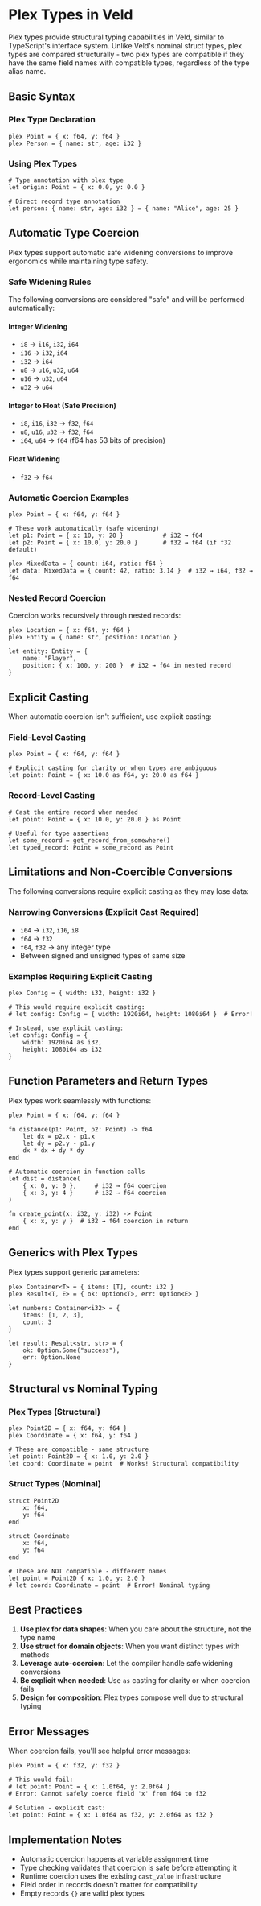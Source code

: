 # Plex Types in Veld

Plex types provide structural typing capabilities in Veld, similar to TypeScript's interface system. Unlike Veld's nominal struct types, plex types are compared structurally - two plex types are compatible if they have the same field names with compatible types, regardless of the type alias name.

## Basic Syntax

### Plex Type Declaration

```veld
plex Point = { x: f64, y: f64 }
plex Person = { name: str, age: i32 }
```

### Using Plex Types

```veld
# Type annotation with plex type
let origin: Point = { x: 0.0, y: 0.0 }

# Direct record type annotation
let person: { name: str, age: i32 } = { name: "Alice", age: 25 }
```

## Automatic Type Coercion

Plex types support automatic safe widening conversions to improve ergonomics while maintaining type safety.

### Safe Widening Rules

The following conversions are considered "safe" and will be performed automatically:

#### Integer Widening
- `i8` → `i16`, `i32`, `i64`
- `i16` → `i32`, `i64`  
- `i32` → `i64`
- `u8` → `u16`, `u32`, `u64`
- `u16` → `u32`, `u64`
- `u32` → `u64`

#### Integer to Float (Safe Precision)
- `i8`, `i16`, `i32` → `f32`, `f64`
- `u8`, `u16`, `u32` → `f32`, `f64`
- `i64`, `u64` → `f64` (f64 has 53 bits of precision)

#### Float Widening
- `f32` → `f64`

### Automatic Coercion Examples

```veld
plex Point = { x: f64, y: f64 }

# These work automatically (safe widening)
let p1: Point = { x: 10, y: 20 }           # i32 → f64
let p2: Point = { x: 10.0, y: 20.0 }       # f32 → f64 (if f32 default)

plex MixedData = { count: i64, ratio: f64 }
let data: MixedData = { count: 42, ratio: 3.14 }  # i32 → i64, f32 → f64
```

### Nested Record Coercion

Coercion works recursively through nested records:

```veld
plex Location = { x: f64, y: f64 }
plex Entity = { name: str, position: Location }

let entity: Entity = {
    name: "Player",
    position: { x: 100, y: 200 }  # i32 → f64 in nested record
}
```

## Explicit Casting

When automatic coercion isn't sufficient, use explicit casting:

### Field-Level Casting

```veld
plex Point = { x: f64, y: f64 }

# Explicit casting for clarity or when types are ambiguous
let point: Point = { x: 10.0 as f64, y: 20.0 as f64 }
```

### Record-Level Casting

```veld
# Cast the entire record when needed
let point: Point = { x: 10.0, y: 20.0 } as Point

# Useful for type assertions
let some_record = get_record_from_somewhere()
let typed_record: Point = some_record as Point
```

## Limitations and Non-Coercible Conversions

The following conversions require explicit casting as they may lose data:

### Narrowing Conversions (Explicit Cast Required)
- `i64` → `i32`, `i16`, `i8`
- `f64` → `f32`
- `f64`, `f32` → any integer type
- Between signed and unsigned types of same size

### Examples Requiring Explicit Casting

```veld
plex Config = { width: i32, height: i32 }

# This would require explicit casting:
# let config: Config = { width: 1920i64, height: 1080i64 }  # Error!

# Instead, use explicit casting:
let config: Config = { 
    width: 1920i64 as i32, 
    height: 1080i64 as i32 
}
```

## Function Parameters and Return Types

Plex types work seamlessly with functions:

```veld
plex Point = { x: f64, y: f64 }

fn distance(p1: Point, p2: Point) -> f64
    let dx = p2.x - p1.x
    let dy = p2.y - p1.y
    dx * dx + dy * dy
end

# Automatic coercion in function calls
let dist = distance(
    { x: 0, y: 0 },     # i32 → f64 coercion
    { x: 3, y: 4 }      # i32 → f64 coercion
)

fn create_point(x: i32, y: i32) -> Point
    { x: x, y: y }  # i32 → f64 coercion in return
end
```

## Generics with Plex Types

Plex types support generic parameters:

```veld
plex Container<T> = { items: [T], count: i32 }
plex Result<T, E> = { ok: Option<T>, err: Option<E> }

let numbers: Container<i32> = {
    items: [1, 2, 3],
    count: 3
}

let result: Result<str, str> = {
    ok: Option.Some("success"),
    err: Option.None
}
```

## Structural vs Nominal Typing

### Plex Types (Structural)

```veld
plex Point2D = { x: f64, y: f64 }
plex Coordinate = { x: f64, y: f64 }

# These are compatible - same structure
let point: Point2D = { x: 1.0, y: 2.0 }
let coord: Coordinate = point  # Works! Structural compatibility
```

### Struct Types (Nominal)

```veld
struct Point2D
    x: f64,
    y: f64
end

struct Coordinate  
    x: f64,
    y: f64
end

# These are NOT compatible - different names
let point = Point2D { x: 1.0, y: 2.0 }
# let coord: Coordinate = point  # Error! Nominal typing
```

## Best Practices

1. **Use plex for data shapes**: When you care about the structure, not the type name
2. **Use struct for domain objects**: When you want distinct types with methods
3. **Leverage auto-coercion**: Let the compiler handle safe widening conversions
4. **Be explicit when needed**: Use `as` casting for clarity or when coercion fails
5. **Design for composition**: Plex types compose well due to structural typing

## Error Messages

When coercion fails, you'll see helpful error messages:

```veld
plex Point = { x: f32, y: f32 }

# This would fail:
# let point: Point = { x: 1.0f64, y: 2.0f64 }
# Error: Cannot safely coerce field 'x' from f64 to f32

# Solution - explicit cast:
let point: Point = { x: 1.0f64 as f32, y: 2.0f64 as f32 }
```

## Implementation Notes

- Automatic coercion happens at variable assignment time
- Type checking validates that coercion is safe before attempting it  
- Runtime coercion uses the existing `cast_value` infrastructure
- Field order in records doesn't matter for compatibility
- Empty records `{}` are valid plex types